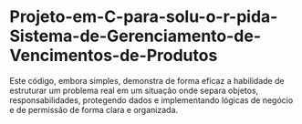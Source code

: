 # Projeto-em-C-para-solu-o-r-pida-Sistema-de-Gerenciamento-de-Vencimentos-de-Produtos
Este código, embora simples, demonstra de forma eficaz a habilidade de estruturar um problema real em um situação onde separa objetos, responsabilidades, protegendo dados e implementando lógicas de negócio e de permissão de forma clara e organizada.
